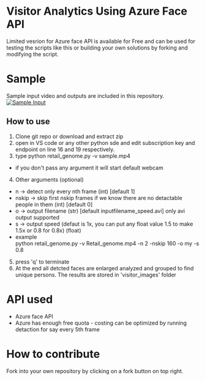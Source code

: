 # Visitor Analytics Using Azure Face API

Limited vesrion for Azure face API is available for Free and can be used for testing the scripts like this or building your own solutions by forking and modifying the script.

# Sample
Sample input video and outputs are included in this repository.
[![Sample Input](http://img.youtube.com/vi/nX_inqaAzOI/0.jpg)](https://www.youtube.com/watch?v=nX_inqaAzOI&feature=youtu.be&hd=1 "RMI Fibonacci Java")

## How to use
1. Clone git repo or download and extract zip 
2. open in VS code or any other python sde and edit subscription key and endpoint on line 16 and 19 respectively.
3. type 
    python retail_genome.py -v sample.mp4

- if you don't pass any argument it will start default webcam

4. Other arguments (optional)
- n -> detect only every nth frame (int) [default 1]
- nskip -> skip first nskip frames if we know there are no detactable people in them (int) [default 0]
- o -> output filename (str) [default inputfilename_speed.avi] only avi output supported
- s -> output speed (defaut is 1x, you can put any float value 1.5 to make 1.5x or 0.8 for 0.8x) (float)
- example  
    python retail_genome.py -v Retail_genome.mp4 -n 2 -nskip 160 -o my -s 0.8

5. press 'q' to terminate
6. At the end all detcted faces are enlarged analyzed and grouped to find unique persons. The results are stored in 'visitor_images' folder

# API used
- Azure face API
- Azure has enough free quota - costing can be optimized by running detaction for say every 5th frame

# How to contribute
Fork into your own repository by clicking on a fork button on top right.

